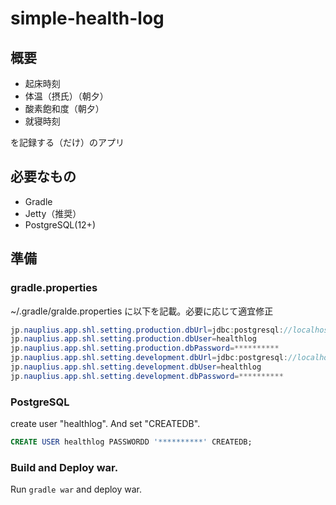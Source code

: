 # simple-health-log

## 概要

* 起床時刻
* 体温（摂氏）（朝夕）
* 酸素飽和度（朝夕）
* 就寝時刻

を記録する（だけ）のアプリ

## 必要なもの

* Gradle
* Jetty（推奨）
* PostgreSQL(12+)

## 準備

### gradle.properties

~/.gradle/gralde.properties に以下を記載。必要に応じて適宜修正

```java
jp.nauplius.app.shl.setting.production.dbUrl=jdbc:postgresql://localhost:5432/simple_health_log_production
jp.nauplius.app.shl.setting.production.dbUser=healthlog
jp.nauplius.app.shl.setting.production.dbPassword=**********
jp.nauplius.app.shl.setting.development.dbUrl=jdbc:postgresql://localhost:5432/simple_health_log_development
jp.nauplius.app.shl.setting.development.dbUser=healthlog
jp.nauplius.app.shl.setting.development.dbPassword=**********
```

### PostgreSQL

create user "healthlog". And set "CREATEDB".

```sql
CREATE USER healthlog PASSWORDD '**********' CREATEDB;
```

### Build and Deploy war.

Run `gradle war` and deploy war.
